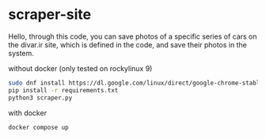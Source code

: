 # scraper-site
Hello, through this code, you can save photos of a specific series of cars on the divar.ir site, which is defined in the code, and save their photos in the system.


without docker
(only tested on rockylinux 9)
```bash
sudo dnf install https://dl.google.com/linux/direct/google-chrome-stable_current_x86_64.rpm -y
pip install -r requirements.txt
python3 scraper.py
```

with docker 
```bash
docker compose up 
```
